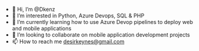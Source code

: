 - 👋 Hi, I’m @Dkenz
- 👀 I’m interested in Python, Azure Devops, SQL & PHP
- 🌱 I’m currently learning how to use Azure Devop pipelines to deploy web and mobile applications
- 💞️ I’m looking to collaborate on mobile application development projects
- 📫 How to reach me desirkeynes@gmail.com

<!---
Dkenz/Dkenz is a ✨ special ✨ repository because its `README.md` (this file) appears on your GitHub profile.
You can click the Preview link to take a look at your changes.
--->
